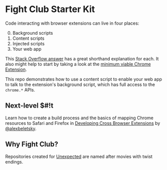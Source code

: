 Fight Club Starter Kit
====================

Code interacting with browser extensions can live in four places:

0. Background scripts
0. Content scripts
0. Injected scripts
0. Your web app

This [Stack Overflow answer](http://stackoverflow.com/a/9916089/4700328) has a great shorthand explanation for each. It also might help to start by taking a look at the [minimum viable Chrome Extension](https://github.com/cmrnh/extension-starter/tree/82bf00934c5e07f0e2c154e0af1f2b4a714d99bb).

This repo demonstrates how to use a content script to enable your web app to talk to the extension's background script, which has full access to the `chrome.*` APIs.

## Next-level $#!t

Learn how to create a build process and the basics of mapping Chrome resources to Safari and Firefox in [Developing Cross Browser Extensions](http://frontendbabel.info/articles/developing-cross-browser-extensions/) by [@alexbeletsky](https://github.com/alexbeletsky).

## Why Fight Club?

Repositories created for [Unexpected](https://www.beunexpected.com) are named after movies with twist endings.
